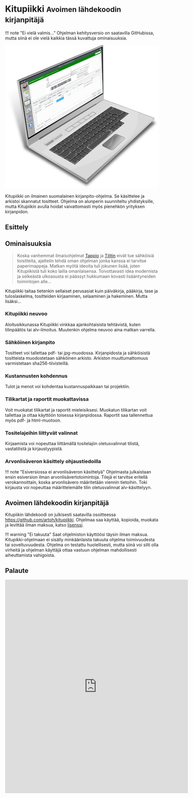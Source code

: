 # Kitupiikki <small>Avoimen lähdekoodin kirjanpitäjä</small>

!!! note "Ei vielä valmis..."
    Ohjelman kehitysversio on saatavilla GitHubissa, mutta siinä ei ole vielä kaikkia tässä kuvattuja ominaisuuksia.

![](images/kitupiikkikannettava.png)

Kitupiikki on ilmainen suomalainen kirjanpito-ohjelma. Se käsittelee ja arkistoi skannatut tositteet. Ohjelma on alunperin suunniteltu yhdistyksille, mutta Kitupiikin avulla hoidat vaivattomasti myös pienehkön yrityksen kirjanpidon.

## Esittely


## Ominaisuuksia

> Koska vanhemmat ilmaisohjelmat [Tappio](http://www.lahdenniemi.fi/jussi/tappio/) ja [Tilitin](http://helineva.net/tilitin) eivät tue sähköisiä toisitteita, ajattelin tehdä oman ohjelman jonka kanssa ei tarvitse paperimappeja. Matkan myötä ideoita tuli jokunen lisää, joten Kitupiikistä tuli koko lailla omanlaisensa. Toivottavasti idea modernista ja selkeästä ulkoasusta ei päässyt hukkumaan kovasti lisääntyneiden toimintojen alle...

Kitupiikki taitaa tietenkin sellaiset perusasiat kuin päiväkirja, pääkirja, tase ja tuloslaskelma, tositteiden kirjaaminen, selaaminen ja hakeminen. Mutta lisäksi...

### Kitupiikki neuvoo
Aloitusikkunassa Kitupiikki vinkkaa ajankohtaisista tehtävistä, kuten tilinpäätös tai alv-ilmoitus. Muutenkin ohjelma neuvoo aina matkan varrella.

### Sähköinen kirjanpito
Tositteet voi tallettaa pdf- tai jpg-muodossa. Kirjanpidosta ja sähköisistä tositteista muodostetaan sähköinen arkisto. Arkiston muuttumattomuus varmistetaan sha256-tiivisteillä.

### Kustannusten kohdennus
Tulot ja menot voi kohdentaa kustannuspaikkaan tai projektiin.

### Tilikartat ja raportit muokattavissa
Voit muokatat tilikartat ja raportit mieleisiksesi. Muokatun tilikartan voit tallettaa ja ottaa käyttöön toisessa kirjanpidossa. Raportit saa tallennettua myös pdf- ja html-muotoon.

### Tositelajeihin liittyvät valinnat
Kirjaamista voi nopeuttaa liittämällä tositelajiin oletusvalinnat tilistä, vastatilistä ja kirjaustyypistä.

### Arvonlisäveron käsittely ohjaustiedoilla

!!! note "Esiversiossa ei arvonlisäveron käsittelyä"
    Ohjelmasta julkaistaan ensin esiversion ilman arvonlisävertotoimintoja.
Tilejä ei tarvitse eritellä verokannoittain, koska arvonlisävero määritetään viennin tietoihin. Toki kirjausta voi nopeuttaa määrittelemälle tilin oletusvalinnat alv-käsittelyyn.

## Avoimen lähdekoodin kirjanpitäjä

Kitupiikin lähdekoodi on julkisesti saatavilla osoitteessa <https://github.com/artoh/kitupiikki>. Ohjelmaa saa käyttää, kopioida, muokata ja levittää ilman maksua, katso [lisenssi](lisenssi).

!!! warning "Ei takuuta"
    Saat ohjelmiston käyttöösi täysin ilman maksua.
    Kitupikki-ohjelmaan ei sisälly minkäänlaista takuuta ohjelma toimivuudesta tai soveltuvuudesta. Ohjelma on testattu huolellisesti, mutta siinä voi silti olla virheitä ja ohjelman käyttäjä ottaa vastuun ohjelman mahdollisesti aiheuttamista vahigoista.

## Palaute

<iframe src="https://docs.google.com/forms/d/e/1FAIpQLScpzYqEYJQqAvv7d5apN0WKt9l7AEAjVysGRbUW7Is7ZGtnUA/viewform?embedded=true" width="600" height="700" frameborder="0" marginheight="0" marginwidth="0">Ladataan...</iframe>
